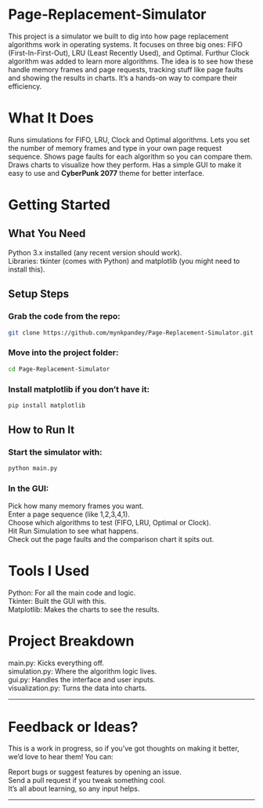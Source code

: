 # Page-Replacement-Simulator
This project is a simulator we built to dig into how page replacement algorithms work in operating systems. It focuses on three big ones: FIFO (First-In-First-Out), LRU (Least Recently Used), and Optimal. Furthur Clock algorithm was added to learn more algorithms. The idea is to see how these handle memory frames and page requests, tracking stuff like page faults and showing the results in charts. It’s a hands-on way to compare their efficiency.
# What It Does
Runs simulations for FIFO, LRU, Clock and Optimal algorithms.
Lets you set the number of memory frames and type in your own page request sequence.
Shows page faults for each algorithm so you can compare them.
Draws charts to visualize how they perform.
Has a simple GUI to make it easy to use and **CyberPunk 2077** theme for better interface.
# Getting Started
## What You Need
Python 3.x installed (any recent version should work).  
Libraries: tkinter (comes with Python) and matplotlib (you might need to install this).
## Setup Steps
###  Grab the code from the repo:
```bash
git clone https://github.com/mynkpandey/Page-Replacement-Simulator.git
```
### Move into the project folder:
```bash
cd Page-Replacement-Simulator
```
### Install matplotlib if you don’t have it:
```bash
pip install matplotlib
```
## How to Run It
### Start the simulator with:
```bash
python main.py
```
### In the GUI:
Pick how many memory frames you want.  
Enter a page sequence (like 1,2,3,4,1).  
Choose which algorithms to test (FIFO, LRU, Optimal or Clock).  
Hit Run Simulation to see what happens.  
Check out the page faults and the comparison chart it spits out.
# Tools I Used
Python: For all the main code and logic.  
Tkinter: Built the GUI with this.  
Matplotlib: Makes the charts to see the results.  
# Project Breakdown
main.py: Kicks everything off.  
simulation.py: Where the algorithm logic lives.  
gui.py: Handles the interface and user inputs.  
visualization.py: Turns the data into charts.  

---

# Feedback or Ideas?
This is a work in progress, so if you’ve got thoughts on making it better, we’d love to hear them! You can:

Report bugs or suggest features by opening an issue.  
Send a pull request if you tweak something cool.  
It’s all about learning, so any input helps.  

---


